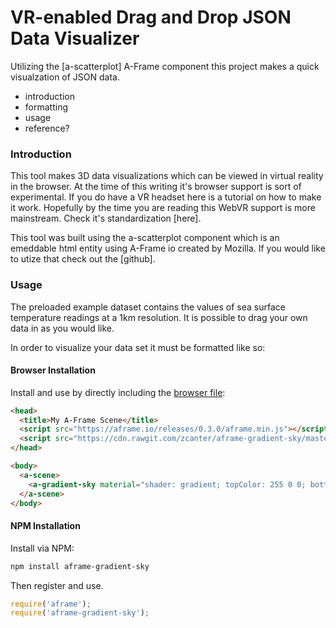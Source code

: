 # VR-enabled Drag and Drop JSON Data Visualizer
Utilizing the [a-scatterplot] A-Frame component this project makes a quick visualzation of JSON data.


- introduction
- formatting
- usage
- reference?



### Introduction

This tool makes 3D data visualizations which can be viewed in virtual reality in the browser. At the time of this writing it's browser support is sort of experimental. If you do have a VR headset here is a tutorial on how to make it work. Hopefully by the time you are reading this WebVR support is more mainstream. Check it's standardization [here].

This tool was built using the a-scatterplot component which is an emeddable html entity using A-Frame io created by Mozilla. If you would like to utize that check out the [github].

### Usage

The preloaded example dataset contains the values of sea surface temperature readings at a 1km resolution. It is possible to drag your own data in as you would like.

In order to visualize your data set it must be formatted like so:


#### Browser Installation

Install and use by directly including the [browser file](dist):

```html
<head>
  <title>My A-Frame Scene</title>
  <script src="https://aframe.io/releases/0.3.0/aframe.min.js"></script>
  <script src="https://cdn.rawgit.com/zcanter/aframe-gradient-sky/master/dist/gradientsky.min.js"></script>
</head>

<body>
  <a-scene>
    <a-gradient-sky material="shader: gradient; topColor: 255 0 0; bottomColor: 0 121 255;"></a-gradient-sky>
  </a-scene>
</body>
```

#### NPM Installation

Install via NPM:

```bash
npm install aframe-gradient-sky
```

Then register and use.

```js
require('aframe');
require('aframe-gradient-sky');
